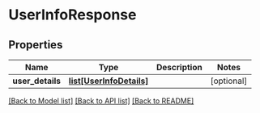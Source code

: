 # UserInfoResponse

## Properties
Name | Type | Description | Notes
------------ | ------------- | ------------- | -------------
**user_details** | [**list[UserInfoDetails]**](UserInfoDetails.md) |  | [optional] 

[[Back to Model list]](../README.md#documentation-for-models) [[Back to API list]](../README.md#documentation-for-api-endpoints) [[Back to README]](../README.md)


